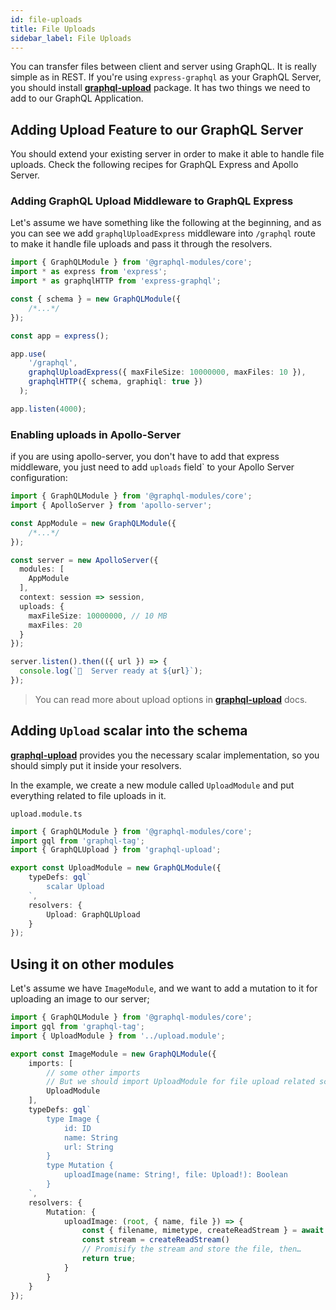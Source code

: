 ```yaml
---
id: file-uploads
title: File Uploads
sidebar_label: File Uploads
---
```


You can transfer files between client and server using GraphQL. It is really simple as in REST. If you're using `express-graphql` as your GraphQL Server, you should install **[graphql-upload](https://github.com/jaydenseric/graphql-upload)** package. It has two things we need to add to our GraphQL Application.

## Adding Upload Feature to our GraphQL Server

You should extend your existing server in order to make it able to handle file uploads. Check the following recipes for GraphQL Express and Apollo Server.

### Adding GraphQL Upload Middleware to GraphQL Express

Let's assume we have something like the following at the beginning, and as you can see we add `graphqlUploadExpress` middleware into `/graphql` route to make it handle file uploads and pass it through the resolvers.

```ts
import { GraphQLModule } from '@graphql-modules/core';
import * as express from 'express';
import * as graphqlHTTP from 'express-graphql';

const { schema } = new GraphQLModule({
    /*...*/
});

const app = express();

app.use(
    '/graphql',
    graphqlUploadExpress({ maxFileSize: 10000000, maxFiles: 10 }),
    graphqlHTTP({ schema, graphiql: true })
  );

app.listen(4000);
```

### Enabling uploads in Apollo-Server

if you are using apollo-server, you don't have to add that express middleware, you just need to add `uploads` field` to your Apollo Server configuration:

```ts
import { GraphQLModule } from '@graphql-modules/core';
import { ApolloServer } from 'apollo-server';

const AppModule = new GraphQLModule({
    /*...*/
});

const server = new ApolloServer({
  modules: [
    AppModule
  ],
  context: session => session,
  uploads: {
    maxFileSize: 10000000, // 10 MB
    maxFiles: 20
  }
});

server.listen().then(({ url }) => {
  console.log(`🚀  Server ready at ${url}`);
});
```

> You can read more about upload options in **[graphql-upload](https://github.com/jaydenseric/graphql-upload#type-uploadoptions)** docs.

## Adding `Upload` scalar into the schema

**[graphql-upload](https://github.com/jaydenseric/graphql-upload)** provides you the necessary scalar implementation, so you should simply put it inside your resolvers.

In the example, we create a new module called `UploadModule` and put everything related to file uploads in it.

`upload.module.ts`
```ts
import { GraphQLModule } from '@graphql-modules/core';
import gql from 'graphql-tag';
import { GraphQLUpload } from 'graphql-upload';

export const UploadModule = new GraphQLModule({
    typeDefs: gql`
        scalar Upload
    `,
    resolvers: {
        Upload: GraphQLUpload
    }
});
```

## Using it on other modules

Let's assume we have `ImageModule`, and we want to add a mutation to it for uploading an image to our server;

```ts
import { GraphQLModule } from '@graphql-modules/core';
import gql from 'graphql-tag';
import { UploadModule } from '../upload.module';

export const ImageModule = new GraphQLModule({
    imports: [
        // some other imports
        // But we should import UploadModule for file upload related schema elements
        UploadModule
    ],
    typeDefs: gql`
        type Image {
            id: ID
            name: String
            url: String
        }
        type Mutation {
            uploadImage(name: String!, file: Upload!): Boolean
        }
    `,
    resolvers: {
        Mutation: {
            uploadImage: (root, { name, file }) => {
                const { filename, mimetype, createReadStream } = await file;
                const stream = createReadStream()
                // Promisify the stream and store the file, then…
                return true;
            }
        }
    }
});
```
